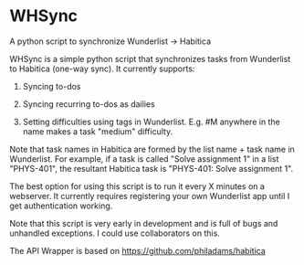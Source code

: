 # WHSync
A python script to synchronize Wunderlist -> Habitica

WHSync is a simple python script that synchronizes tasks from Wunderlist to Habitica (one-way sync). It currently supports:

1. Syncing to-dos 

2. Syncing recurring to-dos as dailies

3. Setting difficulties using tags in Wunderlist. E.g. #M anywhere in the name makes a task "medium" difficulty.

Note that task names in Habitica are formed by the list name + task name in Wunderlist. For example, if a task is called "Solve assignment 1" in a list "PHYS-401", the resultant Habitica task is "PHYS-401: Solve assignment 1".

The best option for using this script is to run it every X minutes on a webserver. It currently requires registering your own Wunderlist app until I get authentication working.

Note that this script is very early in development and is full of bugs and unhandled exceptions. I could use collaborators on this.

The API Wrapper is based on https://github.com/philadams/habitica
